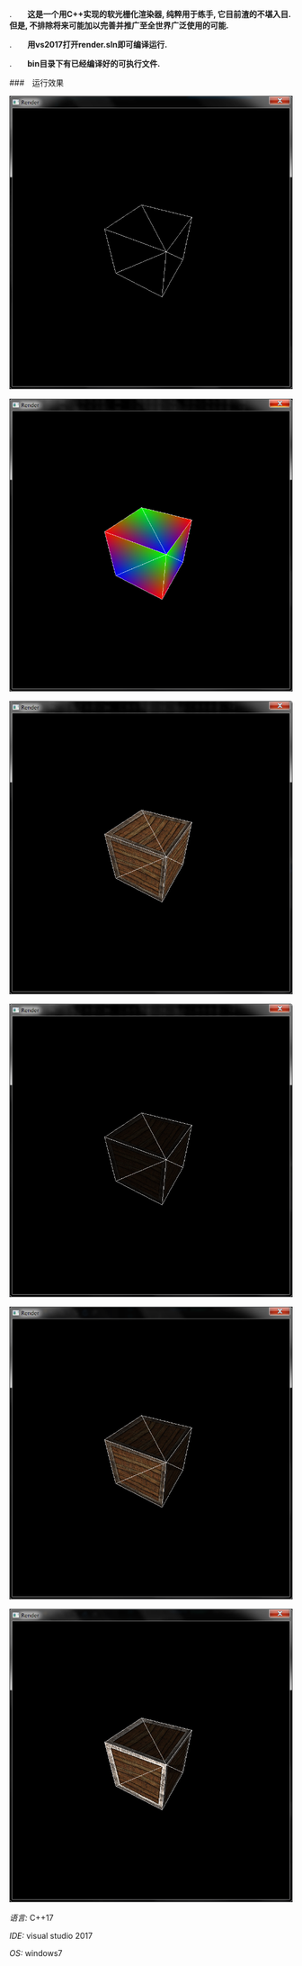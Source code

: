 .　　**这是一个用C++实现的软光栅化渲染器, 纯粹用于练手, 它目前渣的不堪入目. 但是, 不排除将来可能加以完善并推广至全世界广泛使用的可能.**

.　　**用vs2017打开render.sln即可编译运行.**

.　　**bin目录下有已经编译好的可执行文件.**

###　运行效果

![线框渲染](https://github.com/mmc1993/renderer/blob/master/image/%E7%BA%BF%E6%A1%86.png)

![纯色插值](https://github.com/mmc1993/renderer/blob/master/image/%E9%A1%B6%E7%82%B9%E6%8F%92%E5%80%BC.png)

![纹理插值](https://github.com/mmc1993/renderer/blob/master/image/%E7%BA%B9%E7%90%86%E6%8F%92%E5%80%BC.png)

![环境光](https://github.com/mmc1993/renderer/blob/master/image/%E7%8E%AF%E5%A2%83%E5%85%89.png)

![光照](https://github.com/mmc1993/renderer/blob/master/image/%E5%85%89%E7%85%A7.png)

![金属边框](https://github.com/mmc1993/renderer/blob/master/image/%E9%87%91%E5%B1%9E%E5%BA%A6.png)

*语言:* C++17

*IDE:* visual studio 2017

*OS:* windows7